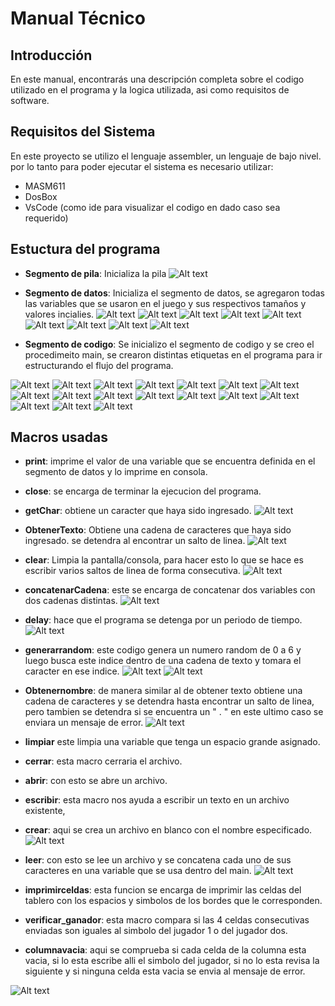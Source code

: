 
# Manual Técnico

## Introducción

En este manual, encontrarás una descripción completa sobre el codigo utilizado en el programa y la logica utilizada, asi como requisitos de  software.

## Requisitos del Sistema


En este proyecto se utilizo el lenguaje assembler, un lenguaje de bajo nivel. por lo tanto para poder ejecutar el sistema es necesario utilizar:
  
 - MASM611
 - DosBox
 - VsCode (como ide para visualizar el codigo en dado caso sea requerido)

## Estuctura del programa

-   **Segmento de pila**: Inicializa la pila
 ![Alt text](image/img20.png)

-   **Segmento de datos**: Inicializa el segmento de datos, se agregaron todas las variables que se usaron en el juego y sus respectivos tamaños y valores incialies.
![Alt text](image/img21.png)
![Alt text](image/img22.png)
![Alt text](image/img23.png)
![Alt text](image/img24.png)
![Alt text](image/img25.png)
![Alt text](image/img26.png)
![Alt text](image/img27.png)
![Alt text](image/img28.png)
![Alt text](image/img29.png)
- **Segmento de codigo**: Se inicializo el segmento de codigo y se creo el procedimeito main, se crearon distintas etiquetas en el programa para  ir  estructurando el flujo del programa.


![Alt text](image/img30.png)
![Alt text](image/img31.png)
![Alt text](image/img32.png)
![Alt text](image/img33.png)
![Alt text](image/img34.png)
![Alt text](image/img35.png)
![Alt text](image/img36.png)
![Alt text](image/img37.png)
![Alt text](image/img38.png)
![Alt text](image/img39.png)
![Alt text](image/img40.png)
![Alt text](image/img41.png)
![Alt text](image/img42.png)
![Alt text](image/img43.png)
![Alt text](image/img44.png)
![Alt text](image/img45.png)
![Alt text](image/img46.png)
## Macros usadas

- **print**: imprime el valor de una variable que se encuentra definida en el segmento de datos y lo imprime en consola.
- **close**: se encarga de terminar la ejecucion del programa.
- **getChar**: obtiene un caracter que haya sido ingresado.
![Alt text](image/img47.png)
- **ObtenerTexto**: Obtiene una cadena de caracteres que haya sido ingresado. se detendra al encontrar un salto de linea.
![Alt text](image/img48.png)
- **clear**: Limpia la pantalla/consola, para hacer esto lo que se hace es escribir varios saltos de linea de forma consecutiva.
![Alt text](image/img49.png)
- **concatenarCadena**: este se encarga de concatenar dos variables con dos cadenas distintas.
![Alt text](image/img50.png)
- **delay**: hace que el programa se detenga por un periodo de tiempo.
![Alt text](image/img51.png)

- **generarrandom**: este codigo genera un numero random de 0 a 6 y luego busca este indice dentro de una cadena de texto  y tomara el caracter en ese indice.
![Alt text](image/img52.png)
![Alt text](image/img53.png)
- **Obtenernombre**: de manera similar al de obtener texto obtiene una cadena de caracteres y se detendra hasta encontrar un salto de linea, pero tambien se detendra si se encuentra un " . " en este ultimo caso se enviara un mensaje de error.
![Alt text](image/img54.png)
- **limpiar** este limpia una variable que tenga un espacio grande asignado.
- **cerrar**: esta macro cerraria el archivo.
- **abrir**: con esto se abre un archivo.
- **escribir**: esta macro nos ayuda a escribir un texto en un archivo existente,
- **crear**: aqui se crea un archivo en blanco con el nombre especificado.
![Alt text](image/img55.png)
- **leer**: con esto se lee un archivo y se concatena cada uno de sus caracteres en una variable que se usa dentro del main.
![Alt text](image/img56.png)
- **imprimirceldas**: esta funcion se encarga de imprimir las celdas del tablero con los espacios y simbolos de los bordes que le corresponden.
- **verificar_ganador**: esta macro compara si las 4 celdas consecutivas enviadas son iguales al simbolo del jugador 1 o del jugador dos.
- **columnavacia**: aqui se comprueba si cada celda de la columna esta vacia, si lo esta escribe alli el simbolo del jugador, si no lo esta revisa la siguiente y si ninguna celda esta vacia se envia al mensaje de error.

![Alt text](image/img57.png)














